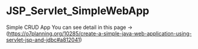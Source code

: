 # JSP_Servlet_SimpleWebApp

Simple CRUD App 
You can see detail in this page -> (https://o7planning.org/10285/create-a-simple-java-web-application-using-servlet-jsp-and-jdbc#a812041)
